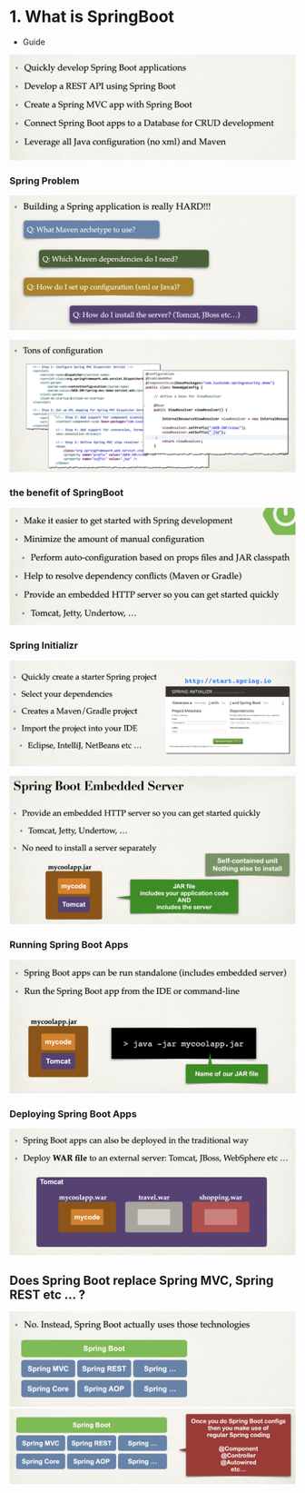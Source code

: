 # 1. What is SpringBoot

- Guide

![](img/2020-04-01-16-38-44.png)

### Spring Problem

![](img/2020-04-01-16-39-33.png)

![](img/2020-04-01-16-39-53.png)

### the benefit of SpringBoot

![](img/2020-04-01-16-40-32.png)

### Spring Initializr

![](img/2020-04-01-16-41-03.png)

![](img/2020-04-01-16-42-47.png)

### Running Spring Boot Apps

![](img/2020-04-01-16-43-13.png)

### Deploying Spring Boot Apps

![](img/2020-04-01-16-43-42.png)

## Does Spring Boot replace Spring MVC, Spring REST etc ... ?

![](img/2020-04-01-16-44-46.png)
![](img/2020-04-01-16-45-10.png)


